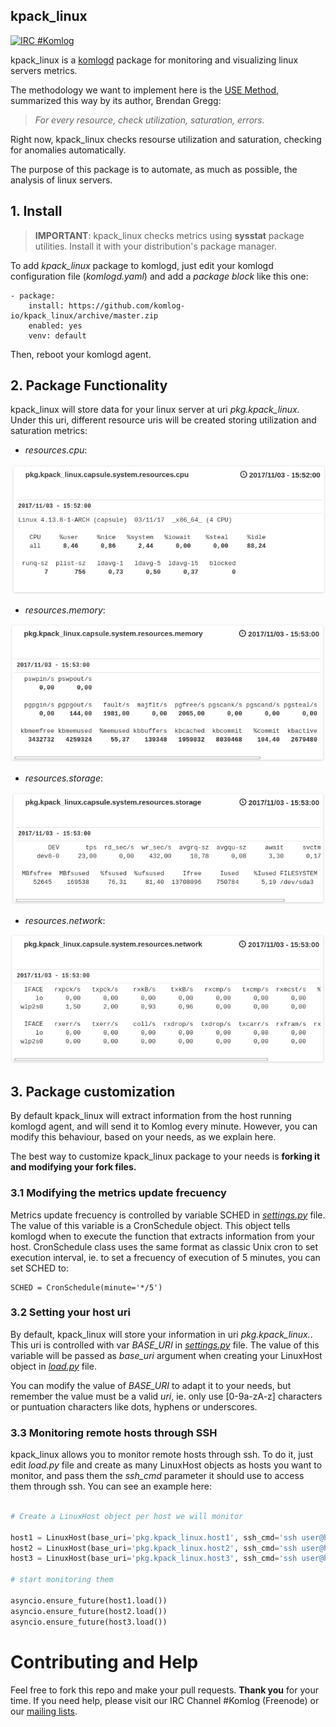 kpack_linux
-----------

[![IRC #Komlog](https://img.shields.io/badge/irc.freenode.net-%23komlog-blue.svg)]()

kpack_linux is a [komlogd](<https://github.com/komlog-io/komlogd>) package
for monitoring and visualizing linux servers metrics.

The methodology we want to implement here is the [USE Method](<http://www.brendangregg.com/usemethod.html>), summarized
this way by its author, Brendan Gregg:

> *For every resource, check utilization, saturation, errors.*

Right now, kpack_linux checks resourse utilization and saturation, checking for anomalies automatically.

The purpose of this package is to automate, as much as possible, the analysis of linux servers.


## 1. Install

> **IMPORTANT**: kpack_linux checks metrics using **sysstat** package utilities. Install it with your distribution's package manager.

To add *kpack_linux* package to komlogd, just edit your komlogd configuration file (*komlogd.yaml*)
and add a *package block* like this one:

```
- package:
    install: https://github.com/komlog-io/kpack_linux/archive/master.zip
    enabled: yes
    venv: default
```

Then, reboot your komlogd agent.

## 2. Package Functionality

kpack_linux will store data for your linux server at uri *pkg.kpack_linux.<server-name>*
Under this uri, different resource uris will be created storing utilization and saturation metrics:

- *resources.cpu*:

![cpu_info](./img/cpu_info.png)

- *resources.memory*:

![mem_info](./img/mem_info.png)

- *resources.storage*:

![disk_info](./img/disk_info.png)

- *resources.network*:

![net_info](./img/net_info.png)


## 3. Package customization

By default kpack_linux will extract information from the host running komlogd agent, and will
send it to Komlog every minute. However, you can modify this behaviour, based on your needs, as
we explain here.

The best way to customize kpack_linux package to your needs is **forking it and modifying your
fork files.**

### 3.1 Modifying the metrics update frecuency


Metrics update frecuency is controlled by variable SCHED in [*settings.py*](/kpack_linux/settings.py) file. The value of this
variable is a CronSchedule object. This object tells komlogd when to execute the function that
extracts information from your host. CronSchedule class uses the same format as classic Unix cron
to set execution interval, ie. to set a frecuency of execution of 5 minutes, you can set SCHED to:

```
SCHED = CronSchedule(minute='*/5')
```

### 3.2 Setting your host uri

By default, kpack_linux will store your information in uri *pkg.kpack_linux.<HOSTNAME>*.
This uri is controlled with var *BASE_URI* in [*settings.py*](/kpack_linux/settings.py) file. The value of this variable will
be passed as *base_uri* argument when creating your LinuxHost object in [*load.py*](/kpack_linux/load.py) file.

You can modify the value of *BASE_URI* to adapt it to your needs, but remember the value must
be a valid *uri*, ie. only use [0-9a-zA-z] characters or puntuation characters like dots, hyphens or underscores.

### 3.3 Monitoring remote hosts through SSH

kpack_linux allows you to monitor remote hosts through ssh. To do it, just edit *load.py* file
and create as many LinuxHost objects as hosts you want to monitor, and pass them the *ssh_cmd* 
parameter it should use to access them through ssh. You can see an example here:

```python

# Create a LinuxHost object per host we will monitor

host1 = LinuxHost(base_uri='pkg.kpack_linux.host1', ssh_cmd='ssh user@host1')
host2 = LinuxHost(base_uri='pkg.kpack_linux.host2', ssh_cmd='ssh user@host2')
host3 = LinuxHost(base_uri='pkg.kpack_linux.host3', ssh_cmd='ssh user@host3')

# start monitoring them

asyncio.ensure_future(host1.load())
asyncio.ensure_future(host2.load())
asyncio.ensure_future(host3.load())

```

# Contributing and Help

Feel free to fork this repo and make your pull requests. **Thank you** for your time.
If you need help, please visit our IRC Channel #Komlog (Freenode) or our
[mailing lists](https://groups.google.com/forum/#!forum/komlog).

